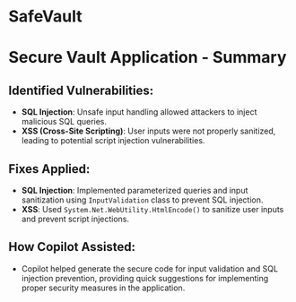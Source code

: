 # SafeVault
# Secure Vault Application - Summary

## Identified Vulnerabilities:
- **SQL Injection**: Unsafe input handling allowed attackers to inject malicious SQL queries.
- **XSS (Cross-Site Scripting)**: User inputs were not properly sanitized, leading to potential script injection vulnerabilities.

## Fixes Applied:
- **SQL Injection**: Implemented parameterized queries and input sanitization using `InputValidation` class to prevent SQL injection.
- **XSS**: Used `System.Net.WebUtility.HtmlEncode()` to sanitize user inputs and prevent script injections.

## How Copilot Assisted:
- Copilot helped generate the secure code for input validation and SQL injection prevention, providing quick suggestions for implementing proper security measures in the application.
